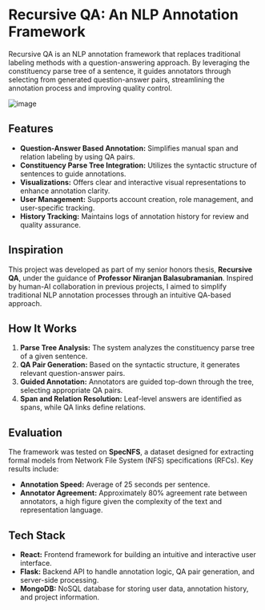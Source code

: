 
# Recursive QA: An NLP Annotation Framework

Recursive QA is an NLP annotation framework that replaces traditional labeling methods with a question-answering approach. By leveraging the constituency parse tree of a sentence, it guides annotators through selecting from generated question-answer pairs, streamlining the annotation process and improving quality control.

![image](https://github.com/user-attachments/assets/d285775c-c626-4655-8768-bfc3bc83f2e3)

## Features

- **Question-Answer Based Annotation:** Simplifies manual span and relation labeling by using QA pairs.
- **Constituency Parse Tree Integration:** Utilizes the syntactic structure of sentences to guide annotations.
- **Visualizations:** Offers clear and interactive visual representations to enhance annotation clarity.
- **User Management:** Supports account creation, role management, and user-specific tracking.
- **History Tracking:** Maintains logs of annotation history for review and quality assurance.

## Inspiration

This project was developed as part of my senior honors thesis, **Recursive QA**, under the guidance of **Professor Niranjan Balasubramanian**. Inspired by human-AI collaboration in previous projects, I aimed to simplify traditional NLP annotation processes through an intuitive QA-based approach.

## How It Works

1. **Parse Tree Analysis:** The system analyzes the constituency parse tree of a given sentence.
2. **QA Pair Generation:** Based on the syntactic structure, it generates relevant question-answer pairs.
3. **Guided Annotation:** Annotators are guided top-down through the tree, selecting appropriate QA pairs.
4. **Span and Relation Resolution:** Leaf-level answers are identified as spans, while QA links define relations.

## Evaluation

The framework was tested on **SpecNFS**, a dataset designed for extracting formal models from Network File System (NFS) specifications (RFCs). Key results include:

- **Annotation Speed:** Average of 25 seconds per sentence.
- **Annotator Agreement:** Approximately 80% agreement rate between annotators, a high figure given the complexity of the text and representation language.

## Tech Stack

- **React:** Frontend framework for building an intuitive and interactive user interface.
- **Flask:** Backend API to handle annotation logic, QA pair generation, and server-side processing.
- **MongoDB:** NoSQL database for storing user data, annotation history, and project information.
